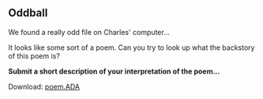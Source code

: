 Oddball
-----------------------------

We found a really odd file on Charles' computer...

It looks like some sort of a poem.  Can you try to look up what the backstory of this poem is?

**Submit a short description of your interpretation of the poem...**

Download: [poem.ADA](./poem.ADA)